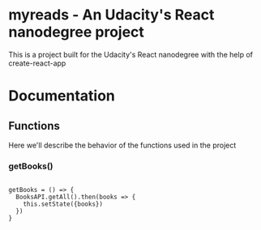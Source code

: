 # myreads - An Udacity's React nanodegree project

This is a project built for the Udacity's React nanodegree with the help of create-react-app

# Documentation

## Functions

Here we'll describe the behavior of the functions used in the project

###  getBooks()

```

getBooks = () => {
  BooksAPI.getAll().then(books => {
    this.setState({books})
  })
}
```
